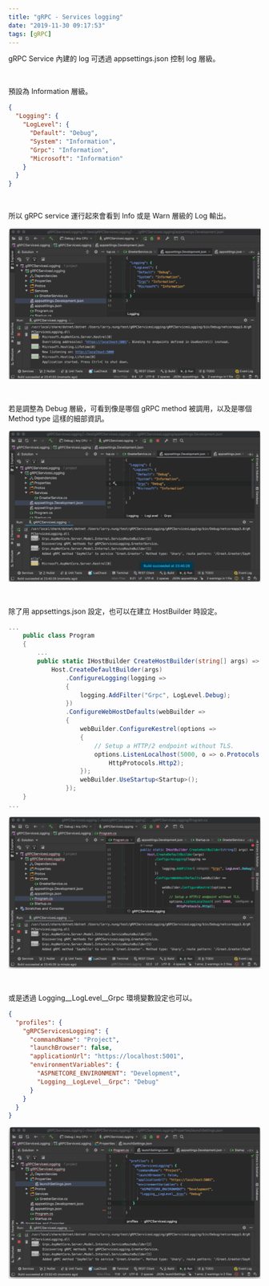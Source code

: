 ```yaml
---
title: "gRPC - Services logging"
date: "2019-11-30 09:17:53"
tags: [gRPC]
---
```



gRPC Service 內建的 log 可透過 appsettings.json 控制 log 層級。  

<!-- More -->

</br>


預設為 Information 層級。  

```json
{
  "Logging": {
    "LogLevel": {
      "Default": "Debug",
      "System": "Information",
      "Grpc": "Information",
      "Microsoft": "Information"
    }
  }
}
```

</br>


所以 gRPC service 運行起來會看到 Info 或是 Warn 層級的 Log 輸出。

![1.png](1.png)

</br>


若是調整為 Debug 層級，可看到像是哪個 gRPC method 被調用，以及是哪個 Method type 這樣的細部資訊。  

![2.png](2.png)

</br>


除了用 appsettings.json 設定，也可以在建立 HostBuilder 時設定。  

```c#
...
    public class Program
    {
        ...
        public static IHostBuilder CreateHostBuilder(string[] args) =>
            Host.CreateDefaultBuilder(args)
                .ConfigureLogging(logging =>
                {
                    logging.AddFilter("Grpc", LogLevel.Debug);
                })
                .ConfigureWebHostDefaults(webBuilder =>
                {
                    webBuilder.ConfigureKestrel(options =>
                    {
                        // Setup a HTTP/2 endpoint without TLS.
                        options.ListenLocalhost(5000, o => o.Protocols =
                            HttpProtocols.Http2);
                    });
                    webBuilder.UseStartup<Startup>();
                });
    }
...
```

![3.png](3.png)

</br>


或是透過 Logging__LogLevel__Grpc 環境變數設定也可以。  

```json
{
  "profiles": {
    "gRPCServicesLogging": {
      "commandName": "Project",
      "launchBrowser": false,
      "applicationUrl": "https://localhost:5001",
      "environmentVariables": {
        "ASPNETCORE_ENVIRONMENT": "Development",
        "Logging__LogLevel__Grpc": "Debug"
      }
    }
  }
}
```

![4.png](4.png)
